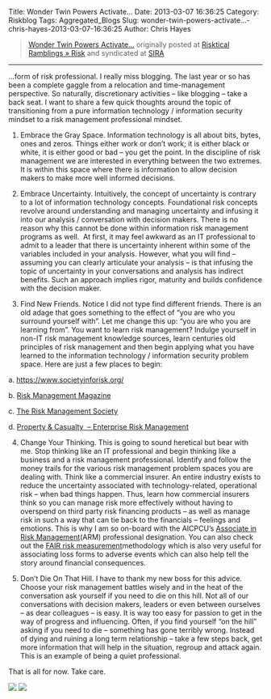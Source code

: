 Title: Wonder Twin Powers Activate…
Date: 2013-03-07 16:36:25
Category: Riskblog
Tags: Aggregated_Blogs
Slug: wonder-twin-powers-activate...-chris-hayes-2013-03-07-16:36:25
Author: Chris Hayes

>[Wonder Twin Powers Activate…](http://risktical.com/2013/03/07/wonder-twin-powers-activate/) originally posted at [Risktical Ramblings » Risk](http://risktical.com) and syndicated at [SIRA](http://societyinforisk.org)
***
…form of risk professional. I really miss blogging. The last year or so has been a complete gaggle from a relocation and time-management perspective. So naturally, discretionary activities – like blogging – take a back seat. I want to share a few quick thoughts around the topic of transitioning from a pure information technology / information security mindset to a risk management professional mindset.

1. Embrace the Gray Space. Information technology is all about bits, bytes, ones and zeros. Things either work or don’t work; it is either black or white, it is either good or bad – you get the point. In the discipline of risk management we are interested in everything between the two extremes. It is within this space where there is information to allow decision makers to make more well informed decisions.

2. Embrace Uncertainty. Intuitively, the concept of uncertainty is contrary to a lot of information technology concepts. Foundational risk concepts revolve around understanding and managing uncertainty and infusing it into our analysis / conversation with decision makers. There is no reason why this cannot be done within information risk management programs as well.  At first, it may feel awkward as an IT professional to admit to a leader that there is uncertainty inherent within some of the variables included in your analysis. However, what you will find – assuming you can clearly articulate your analysis – is that infusing the topic of uncertainty in your conversations and analysis has indirect benefits. Such an approach implies rigor, maturity and builds confidence with the decision maker.

3. Find New Friends. Notice I did not type find different friends. There is an old adage that goes something to the effect of “you are who you surround yourself with”. Let me change this up: “you are who you are learning from”. You want to learn risk management? Indulge yourself in non-IT risk management knowledge sources, learn centuries old principles of risk management and then begin applying what you have learned to the information technology / information security problem space. Here are just a few places to begin:

a. <https://www.societyinforisk.org/>

b. [Risk Management Magazine](http://www.rmmagazine.com/)

c. [The Risk Management Society](http://www.rims.org)

d. [Property & Casualty  – Enterprise Risk Management](http://www.propertycasualty360.com/Risk/erm?ref=nav)

4. Change Your Thinking. This is going to sound heretical but bear with me. Stop thinking like an IT professional and begin thinking like a business and a risk management professional. Identify and follow the money trails for the various risk management problem spaces you are dealing with. Think like a commercial insurer. An entire industry exists to reduce the uncertainty associated with technology-related, operational risk – when bad things happen. Thus, learn how commercial insurers think so you can manage risk more effectively without having to overspend on third party risk financing products – as well as manage risk in such a way that can tie back to the financials – feelings and emotions. This is why I am so on-board with the AICPCU’s [Associate in Risk Management](http://www.aicpcu.org/comet/programs/arm/arm.htm#tab1)(ARM) professional designation. You can also check out the [FAIR risk measurement](http://www.cxoware.com/what-is-fair/)methodology which is also very useful for associating loss forms to adverse events which can also help tell the story around financial consequences.

5. Don’t Die On That Hill. I have to thank my new boss for this advice. Choose your risk management battles wisely and in the heat of the conversation ask yourself if you need to die on this hill. Not all of our conversations with decision makers, leaders or even between ourselves – as dear colleagues – is easy. It is way too easy for passion to get in the way of progress and influencing. Often, if you find yourself “on the hill” asking if you need to die – something has gone terribly wrong. Instead of dying and ruining a long term relationship – take a few steps back, get more information that will help in the situation, regroup and attack again. This is an example of being a quiet professional.

That is all for now. Take care.

[![](http://feeds.wordpress.com/1.0/comments/risktical.wordpress.com/430/)](http://feeds.wordpress.com/1.0/gocomments/risktical.wordpress.com/430/) ![](http://stats.wordpress.com/b.gif?host=risktical.com&blog=4314091&post=430&subd=risktical&ref=&feed=1)


